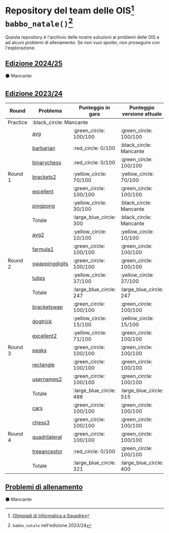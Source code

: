 # Repository del team delle OIS[^ois] `babbo_natale()`[^nome]

Questa repository è l'archivio delle nostre soluzioni ai problemi delle OIS e ad alcuni problemi di allenamento. Se non vuoi spoiler, non proseguire con l'esplorazione.

## [Edizione 2024/25](https://sites.google.com/aldini.istruzioneer.it/olimpiadi-informatica-squadre/campionati/202425-16-edizione)

:black_circle: Mancante

## [Edizione 2023/24](https://sites.google.com/aldini.istruzioneer.it/olimpiadi-informatica-squadre/campionati/202324-15-edizione)

<table>
  <thead>
    <tr>
      <th>Round</th>
      <th>Problema</th>
      <th>Punteggio in gara</th>
      <th>Punteggio versione attuale</th>
    </tr>
  </thead>
  <tbody>
    <tr>
      <td>Practice</td>
      <td colspan="3">:black_circle: Mancante</td>
    </tr>
    <tr>
      <td rowspan="7">Round 1</td>
      <td><a href="https://training.olinfo.it/task/ois_avg">avg</a></td>
      <td>:green_circle: 100/100</td>
      <td>:green_circle: 100/100</td>
    </tr>
    <tr>
      <td><a href="https://training.olinfo.it/task/ois_barbarian">barbarian</a></td>
      <td>:red_circle: 0/100</td>
      <td>:black_circle: Mancante</td>
    </tr>
    <tr>
      <td><a href="https://training.olinfo.it/task/ois_binarychess">binarychess</a></td>
      <td>:red_circle: 0/100</td>
      <td>:green_circle: 100/100</td>
    </tr>
    <tr>
      <td><a href="https://training.olinfo.it/task/ois_brackets2">brackets2</a></td>
      <td>:yellow_circle: 70/100</td>
      <td>:yellow_circle: 70/100</td>
    </tr>
    <tr>
      <td><a href="https://training.olinfo.it/task/ois_excellent">excellent</a></td>
      <td>:green_circle: 100/100</td>
      <td>:green_circle: 100/100</td>
    </tr>
    <tr>
      <td><a href="https://training.olinfo.it/task/ois_pingpong">pingpong</a></td>
      <td>:yellow_circle: 30/100</td>
      <td>:black_circle: Mancante</td>
    </tr>
    <tr>
      <td>Totale</td>
      <td>:large_blue_circle: 300</td>
      <td>:black_circle: Mancante</td>
    </tr>
    <tr>
      <td rowspan="5">Round 2</td>
      <td><a href="https://training.olinfo.it/task/ois_avg2">avg2</a></td>
      <td>:yellow_circle: 10/100</td>
      <td>:yellow_circle: 10/100</td>
    </tr>
    <tr>
      <td><a href="https://training.olinfo.it/task/ois_farmula1">farmula1</a></td>
      <td>:green_circle: 100/100</td>
      <td>:green_circle: 100/100</td>
    </tr>
    <tr>
      <td><a href="https://training.olinfo.it/task/ois_swappingdigits">swappingdigits</a></td>
      <td>:green_circle: 100/100</td>
      <td>:green_circle: 100/100</td>
    </tr>
    <tr>
      <td><a href="https://training.olinfo.it/task/ois_tulips">tulips</a></td>
      <td>:yellow_circle: 37/100</td>
      <td>:yellow_circle: 37/100</td>
    </tr>
    <tr>
      <td>Totale</td>
      <td>:large_blue_circle: 247</td>
      <td>:large_blue_circle: 247</td>
    </tr>
    <tr>
      <td rowspan="7">Round 3</td>
      <td><a href="https://training.olinfo.it/task/ois_bracketswap">bracketswap</a></td>
      <td>:green_circle: 100/100</td>
      <td>:green_circle: 100/100</td>
    </tr>
    <tr>
      <td><a href="https://training.olinfo.it/task/ois_dogtrick">dogtrick</a></td>
      <td>:yellow_circle: 15/100</td>
      <td>:yellow_circle: 15/100</td>
    </tr>
    <tr>
      <td><a href="https://training.olinfo.it/task/ois_excellent2">excellent2</a></td>
      <td>:yellow_circle: 71/100</td>
      <td>:green_circle: 100/100</td>
    </tr>
    <tr>
      <td><a href="https://training.olinfo.it/task/ois_peaks">peaks</a></td>
      <td>:green_circle: 100/100</td>
      <td>:green_circle: 100/100</td>
    </tr>
    <tr>
      <td><a href="https://training.olinfo.it/task/ois_rectangle">rectangle</a></td>
      <td>:green_circle: 100/100</td>
      <td>:green_circle: 100/100</td>
    </tr>
    <tr>
      <td><a href="https://training.olinfo.it/task/ois_usernames2">usernames2</a></td>
      <td>:green_circle: 100/100</td>
      <td>:green_circle: 100/100</td>
    </tr>
    <tr>
      <td>Totale</td>
      <td>:large_blue_circle: 486</td>
      <td>:large_blue_circle: 515</td>
    </tr>
    <tr>
      <td rowspan="5">Round 4</td>
      <td><a href="https://training.olinfo.it/task/ois_cars">cars</a></td>
      <td>:green_circle: 100/100</td>
      <td>:green_circle: 100/100</td>
    </tr>
    <tr>
      <td><a href="https://training.olinfo.it/task/ois_chess3">chess3</a></td>
      <td>:green_circle: 100/100</td>
      <td>:green_circle: 100/100</td>
    </tr>
    <tr>
      <td><a href="https://training.olinfo.it/task/ois_quadrilateral">quadrilateral</a></td>
      <td>:green_circle: 100/100</td>
      <td>:green_circle: 100/100</td>
    </tr>
    <tr>
      <td><a href="https://training.olinfo.it/task/ois_treeancestor">treeancestor</a></td>
      <td>:red_circle: 0/100</td>
      <td>:green_circle: 100/100</td>
    </tr>
    <tr>
      <td>Totale</td>
      <td>:large_blue_circle: 321</td>
      <td>:large_blue_circle: 400</td>
    </tr>
  </tbody>
</table>

## [Problemi di allenamento](https://training.olinfo.it/tasks/1)

:black_circle: Mancante

[^ois]: [Olimpiadi di Informatica a Squadre](https://sites.google.com/aldini.istruzioneer.it/olimpiadi-informatica-squadre/homepage)
[^nome]: `babbo_natale` nell'edizione 2023/24
